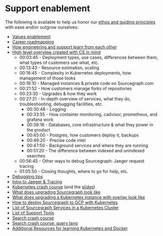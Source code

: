 # Support enablement

The following is available to help us honor our [ethos and guiding principles](index.md) with ease and/or outgrow ourselves:

- [Values enablement](support-values-enablement.md)
- [Career roadmapping](career-roadmap.md)
- [How engineering and support learn from each other](eng-support-learn-from-eachother.md)
- [High level overview created with CS in mind](https://drive.google.com/file/d/1Veat9m5gb8O0fL37b-lD5rl5fKToTmb6/view?usp=sharing)
  - 00:03:45 - Deployment types, use cases, differences between them, what types of customers use what, etc.
  - 00:13:43 - Resource estimation, scaling
  - 00:16:45 - Complexity in Kubernetes deployments, how management of those looks
  - 00:18:10 - Managed instances & private code on Sourcegraph.com
  - 00:21:52 - How customers manage forks of repositories
  - 00:23:30 - Upgrades & how they work
  - 00:27:21 - In-depth overview of services, what they do, troubleshooting, debugging facilities, etc.
    - 00:30:48 - Logging
    - 00:33:55 - How container monitoring, cadvisor, prometheus, and grafana work
    - 00:39:16 - Databases, core infrastructure & what they power in the product
    - 00:45:00 - Postgres, how customers deploy it, backups
    - 00:46:20 - Precise code intel
    - 00:47:50 - Background services and where they are running
    - 00:51:20 - The difference between indexed and unindexed searches
  - 00:56:45 - Other ways to debug Sourcegraph: Jaeger request tracing
  - 01:05:50 - Closing thoughts, where to go for help, etc.
- [Debugging tips](debugging-tips.md)
- [Intro to Jaeger & Tracing](https://drive.google.com/file/d/17mnCqJWJ1C855hl73hV1Y5S-1EOzusgX/view?usp=sharing)
- [Kubernetes crash course](https://drive.google.com/file/d/1mmD3NZaxAGiIwGLvYxK80DjuQco7z5JL/view?usp=sharing) (and the [slides](https://docs.google.com/presentation/d/155SXUleQP8X7tvhaxudkdxHuFXgFKy2d0AAu0GLUc1o/edit?usp=sharing))
- [What does upgrading Sourcegraph look like](https://drive.google.com/file/d/1oIrKJPo9hvc2UMfpb-a57HV9fCYEcS9n/view)
- [What does upgrading a Kubernetes instance with overlay look like](https://drive.google.com/file/d/1aWsXejG2qeFKGrY5BGzpSabwGuU1gLM3/view?usp=sharing)
- [How to deploy Sourcegraph to GCP with Kubernetes](https://drive.google.com/file/d/10uIp-rcN3nRa0FguScHU3NRrcXxgy6C7/view?usp=sharing)
- [List of Sourcegraph Services in a Kubernetes Cluster](https://sourcegraph.github.io/support-tools/List%20of%20Pods/)
- [List of Support Tools](support-tools.md)
- [Search crash course](https://drive.google.com/file/d/1OEDgTJAaaEL5N0bcxSbRbBrdi8FU_ZPN/view?usp=sharing)
- [Search crash course: query lang](https://drive.google.com/file/d/1DOEKW279FbxipJCM6vDdKzly6epgNyyD/view?usp=sharing)
- [Additional Resources for learning Kubernetes and Docker](k8s-resources.md)
